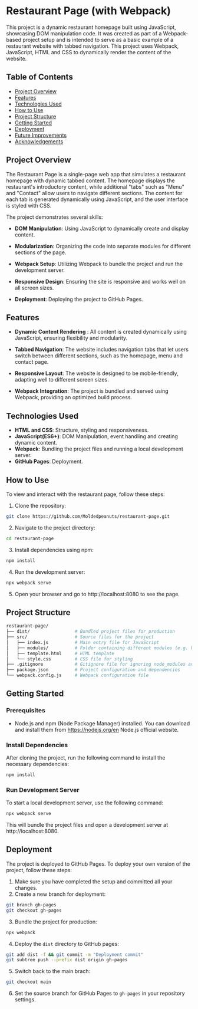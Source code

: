 # Restaurant Page (with Webpack)
This project is a dynamic restaurant homepage built using JavaScript, showcasing DOM manipulation code. It was created as part of a Webpack-based project setup and is intended to serve as a basic example of a restaurant website with tabbed navigation. This project uses Webpack, JavaScript, HTML and CSS to dynamically render the content of the website.

## Table of Contents

- [Project Overview](#project-overview)
- [Features](#features)
- [Technologies Used](#technologies-used)
- [How to Use](#how-to-use)
- [Project Structure](#project-structure)
- [Getting Started](#getting-started)
- [Deployment](#deployment)
- [Future Improvements](#future-improvements)
- [Acknowledgements](#ackgnowledgements)


## Project Overview

The Restaurant Page is a single-page web app that simulates a restaurant homepage with dynamic tabbed content. The homepage displays the restaurant's introductory content, while additional "tabs" such as "Menu" and "Contact" allow users to navigate different sections. The content for each tab is generated dynamically using JavaScript, and the user interface is styled with CSS.

The project demonstrates several skills:
- **DOM Manipulation**: Using JavaScript to dynamically create and display content.

- **Modularization**: Organizing the code into separate modules for different sections of the page.

- **Webpack Setup**: Utilizing Webpack to bundle the project and run the development server.

- **Responsive Design**: Ensuring the site is responsive and works well on all screen sizes.

- **Deployment**: Deploying the project to GitHub Pages.


## Features

- **Dynamic Content Rendering** : All content is created dynamically using JavaScript, ensuring flexibility and modularity.

- **Tabbed Navigation**: The website includes navigation tabs that let users switch between different sections, such as the homepage, menu and contact page.

- **Responsive Layout**: The website is designed to be mobile-friendly, adapting well to different screen sizes.

- **Webpack Integration**: The project is bundled and served using Webpack, providing an optimized build process.


## Technologies Used

- **HTML and CSS**: Structure, styling and responsiveness.
- **JavaScript(ES6+)**: DOM Manipulation, event handling and creating dynamic content.
- **Webpack**: Bundling the project files and running a local development server.
- **GitHub Pages**: Deployment.



## How to Use

To view and interact with the restaurant page, follow these steps:

1. Clone the repository:
```bash
git clone https://github.com/Moldedpeanuts/restaurant-page.git
```

2. Navigate to the project directory:
```bash
cd restaurant-page
```

3. Install dependencies using npm:
```bash
npm install
```

4. Run the development server:
```bash
npx webpack serve
```

5. Open your browser and go to http://localhost:8080 to see the page.


## Project Structure

```graphql
restaurant-page/
├── dist/                 # Bundled project files for production
├── src/                  # Source files for the project
│   ├── index.js          # Main entry file for JavaScript
│   ├── modules/          # Folder containing different modules (e.g. homepage, menu, contact)
│   ├── template.html     # HTML template
│   └── style.css         # CSS file for styling
├── .gitignore            # Gitignore file for ignoring node_modules and dist
├── package.json          # Project configuration and dependencies
└── webpack.config.js     # Webpack configuration file
```


## Getting Started

### Prerequisites

- Node.js and npm (Node Package Manager) installed. You can download and install them from https://nodejs.org/en Node.js official website.

### Install Dependencies

After cloning the project, run the following command to install the necessary dependencies:
```bash
npm install
```

### Run Development Server

To start a local development server, use the following command:
```bash
npx webpack serve
```

This will bundle the project files and open a development server at http://localhost:8080.


## Deployment
The project is deployed to GitHub Pages. To deploy your own version of the project, follow these steps:
1. Make sure you have completed the setup and committed all your changes.
2. Create a new branch for deployment:
```bash
git branch gh-pages
git checkout gh-pages
```

3. Bundle the project for production:
```bash
npx webpack
```

4. Deploy the `dist` directory to GitHub pages:
```bash
git add dist -f && git commit -m "Deployment commit"
git subtree push --prefix dist origin gh-pages
```

5. Switch back to the main brach:
```bash
git checkout main
```

6. Set the source branch for GitHub Pages to `gh-pages` in your repository settings.



